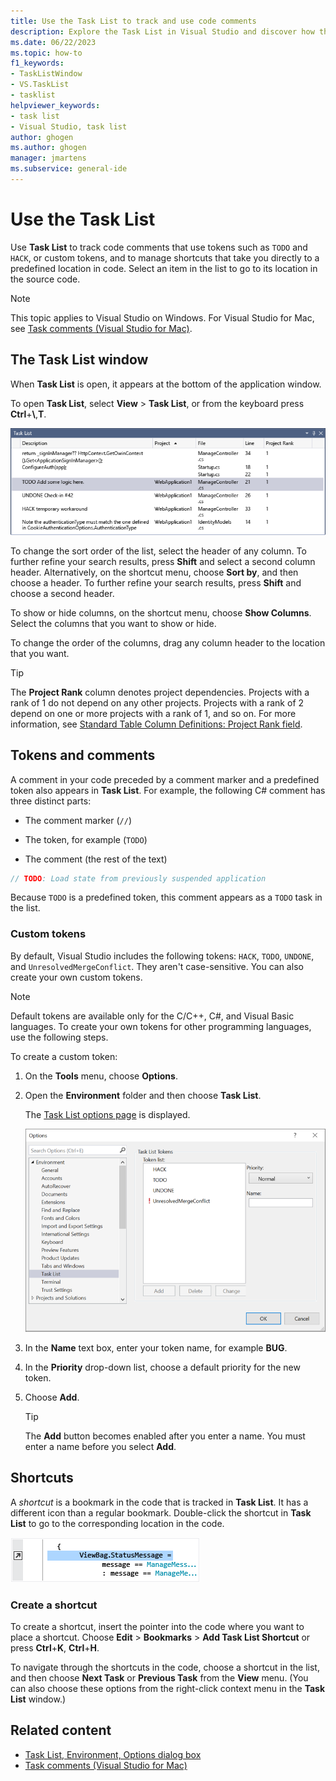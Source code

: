 ```yaml
---
title: Use the Task List to track and use code comments
description: Explore the Task List in Visual Studio and discover how the tool can help you track and use code comments more efficiently.
ms.date: 06/22/2023
ms.topic: how-to
f1_keywords:
- TaskListWindow
- VS.TaskList
- tasklist
helpviewer_keywords:
- task list
- Visual Studio, task list
author: ghogen
ms.author: ghogen
manager: jmartens
ms.subservice: general-ide
---
```

# Use the Task List


Use **Task List** to track code comments that use tokens such as `TODO` and `HACK`, or custom tokens, and to manage shortcuts that take you directly to a predefined location in code. Select an item in the list to go to its location in the source code.

> [!NOTE]
> This topic applies to Visual Studio on Windows. For Visual Studio for Mac, see [Task comments (Visual Studio for Mac)](/visualstudio/mac/task-comments).

## The Task List window

When **Task List** is open, it appears at the bottom of the application window.

To open **Task List**, select **View** > **Task List**, or from the keyboard press **Ctrl**+**\\**,**T**.

![Screenshot of the Task List window.](media/task-list-window.png)

To change the sort order of the list, select the header of any column. To further refine your search results, press **Shift** and select a second column header. Alternatively, on the shortcut menu, choose **Sort by**, and then choose a header. To further refine your search results, press **Shift** and choose a second header.

To show or hide columns, on the shortcut menu, choose **Show Columns**. Select the columns that you want to show or hide.

To change the order of the columns, drag any column header to the location that you want.

> [!TIP]
> The **Project Rank** column denotes project dependencies. Projects with a rank of 1 do not depend on any other projects. Projects with a rank of 2 depend on one or more projects with a rank of 1, and so on. For more information, see [Standard Table Column Definitions: Project Rank field](/dotnet/api/microsoft.visualstudio.shell.tablecontrol.standardtablecolumndefinitions.projectrank).

## Tokens and comments

A comment in your code preceded by a comment marker and a predefined token also appears in **Task List**. For example, the following C# comment has three distinct parts:

- The comment marker (`//`)

- The token, for example (`TODO`)

- The comment (the rest of the text)

```csharp
// TODO: Load state from previously suspended application
```

Because `TODO` is a predefined token, this comment appears as a `TODO` task in the list.

### Custom tokens

By default, Visual Studio includes the following tokens: `HACK`, `TODO`, `UNDONE`, and `UnresolvedMergeConflict`. They aren't case-sensitive. You can also create your own custom tokens.

> [!NOTE]
> Default tokens are available only for the C/C++, C#, and Visual Basic languages. To create your own tokens for other programming languages, use the following steps.

To create a custom token:

1. On the **Tools** menu, choose **Options**.

2. Open the **Environment** folder and then choose **Task List**.

   The [Task List options page](reference/task-list-environment-options-dialog-box.md) is displayed.

   ![Screenshot of the options available in the Task List dialog box.](media/tools-options-environment-task-list.png)

3. In the **Name** text box, enter your token name, for example **BUG**.

4. In the **Priority** drop-down list, choose a default priority for the new token.

5. Choose **Add**.

   > [!TIP]
   > The **Add** button becomes enabled after you enter a name. You must enter a name before you select **Add**.

## Shortcuts

A *shortcut* is a bookmark in the code that is tracked in **Task List**. It has a different icon than a regular bookmark. Double-click the shortcut in **Task List** to go to the corresponding location in the code.

![Screenshot of an example shortcut that you can bookmark to view in the Task List.](media/task-list-bookmark-shortcut.png)

### Create a shortcut

To create a shortcut, insert the pointer into the code where you want to place a shortcut. Choose **Edit** > **Bookmarks** > **Add Task List Shortcut** or press **Ctrl**+**K**, **Ctrl**+**H**.

To navigate through the shortcuts in the code, choose a shortcut in the list, and then choose **Next Task** or **Previous Task** from the **View** menu. (You can also choose these options from the right-click context menu in the **Task List** window.)

## Related content

- [Task List, Environment, Options dialog box](../ide/reference/task-list-environment-options-dialog-box.md)
- [Task comments (Visual Studio for Mac)](/visualstudio/mac/task-comments)
